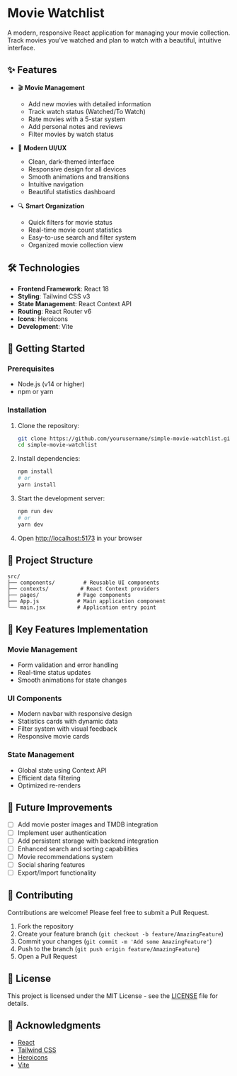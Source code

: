 # Movie Watchlist

A modern, responsive React application for managing your movie collection. Track movies you've watched and plan to watch with a beautiful, intuitive interface.


## ✨ Features

- 🎬 **Movie Management**
  - Add new movies with detailed information
  - Track watch status (Watched/To Watch)
  - Rate movies with a 5-star system
  - Add personal notes and reviews
  - Filter movies by watch status

- 🎨 **Modern UI/UX**
  - Clean, dark-themed interface
  - Responsive design for all devices
  - Smooth animations and transitions
  - Intuitive navigation
  - Beautiful statistics dashboard

- 🔍 **Smart Organization**
  - Quick filters for movie status
  - Real-time movie count statistics
  - Easy-to-use search and filter system
  - Organized movie collection view

## 🛠️ Technologies

- **Frontend Framework**: React 18
- **Styling**: Tailwind CSS v3
- **State Management**: React Context API
- **Routing**: React Router v6
- **Icons**: Heroicons
- **Development**: Vite

## 🚀 Getting Started

### Prerequisites

- Node.js (v14 or higher)
- npm or yarn

### Installation

1. Clone the repository:
   ```bash
   git clone https://github.com/yourusername/simple-movie-watchlist.git
   cd simple-movie-watchlist
   ```

2. Install dependencies:
   ```bash
   npm install
   # or
   yarn install
   ```

3. Start the development server:
   ```bash
   npm run dev
   # or
   yarn dev
   ```

4. Open [http://localhost:5173](http://localhost:5173) in your browser

## 📁 Project Structure

```
src/
├── components/         # Reusable UI components
├── contexts/          # React Context providers
├── pages/            # Page components
├── App.js            # Main application component
└── main.jsx          # Application entry point
```

## 🎯 Key Features Implementation

### Movie Management
- Form validation and error handling
- Real-time status updates
- Smooth animations for state changes

### UI Components
- Modern navbar with responsive design
- Statistics cards with dynamic data
- Filter system with visual feedback
- Responsive movie cards

### State Management
- Global state using Context API
- Efficient data filtering
- Optimized re-renders

## 🔮 Future Improvements

- [ ] Add movie poster images and TMDB integration
- [ ] Implement user authentication
- [ ] Add persistent storage with backend integration
- [ ] Enhanced search and sorting capabilities
- [ ] Movie recommendations system
- [ ] Social sharing features
- [ ] Export/Import functionality

## 🤝 Contributing

Contributions are welcome! Please feel free to submit a Pull Request.

1. Fork the repository
2. Create your feature branch (`git checkout -b feature/AmazingFeature`)
3. Commit your changes (`git commit -m 'Add some AmazingFeature'`)
4. Push to the branch (`git push origin feature/AmazingFeature`)
5. Open a Pull Request

## 📝 License

This project is licensed under the MIT License - see the [LICENSE](LICENSE) file for details.

## 🙏 Acknowledgments

- [React](https://reactjs.org/)
- [Tailwind CSS](https://tailwindcss.com/)
- [Heroicons](https://heroicons.com/)
- [Vite](https://vitejs.dev/)
